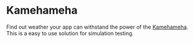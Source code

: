 # Kamehameha

Find out weather your app can withstand the power of the [Kamehameha](https://dragonball.fandom.com/wiki/Kamehameha).  
This is a easy to use solution for simulation testing.
